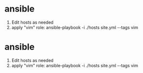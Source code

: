 # ansible


1. Edit hosts as needed
2. apply "vim" role: ansible-playbook -i ./hosts site.yml --tags vim
# ansible


1. Edit hosts as needed
2. apply "vim" role: ansible-playbook -i ./hosts site.yml --tags vim

